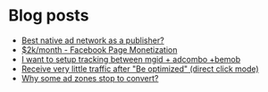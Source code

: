 # Blog posts
<!-- BLOG-POST-LIST:START -->
- [Best native ad network as a publisher?](https://afflift.com/f/threads/best-native-ad-network-as-a-publisher.10533/)
- [$2k/month - Facebook Page Monetization](https://afflift.com/f/threads/2k-month-facebook-page-monetization.10637/)
- [I want to setup tracking between mgid + adcombo +bemob](https://afflift.com/f/threads/i-want-to-setup-tracking-between-mgid-adcombo-bemob.10628/)
- [Receive very little traffic after &quot;Be optimized&quot; &lpar;direct click mode&rpar;](https://afflift.com/f/threads/receive-very-little-traffic-after-be-optimized-direct-click-mode.10354/)
- [Why some ad zones stop to convert?](https://afflift.com/f/threads/why-some-ad-zones-stop-to-convert.10639/)
<!-- BLOG-POST-LIST:END -->
